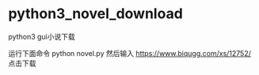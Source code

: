 # python3_novel_download
python3 gui小说下载

运行下面命令 
python novel.py 
然后输入 https://www.biqugg.com/xs/12752/ 点击下载


